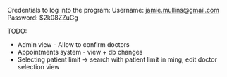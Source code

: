 Credentials to log into the program:
Username: jamie.mullins@gmail.com
Password: $2k08ZZuGg



TODO:
- Admin view - Allow to confirm doctors
- Appointments system - view + db changes
- Selecting patient limit -> search with patient limit in ming, edit doctor selection view